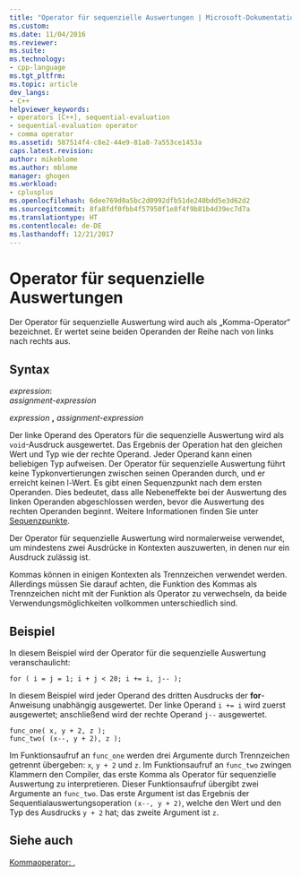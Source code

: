 ```yaml
---
title: "Operator für sequenzielle Auswertungen | Microsoft-Dokumentation"
ms.custom: 
ms.date: 11/04/2016
ms.reviewer: 
ms.suite: 
ms.technology:
- cpp-language
ms.tgt_pltfrm: 
ms.topic: article
dev_langs:
- C++
helpviewer_keywords:
- operators [C++], sequential-evaluation
- sequential-evaluation operator
- comma operator
ms.assetid: 587514f4-c8e2-44e9-81a8-7a553ce1453a
caps.latest.revision: 
author: mikeblome
ms.author: mblome
manager: ghogen
ms.workload:
- cplusplus
ms.openlocfilehash: 6dee769d0a5bc2d0992dfb51de240bdd5e3d62d2
ms.sourcegitcommit: 8fa8fdf0fbb4f57950f1e8f4f9b81b4d39ec7d7a
ms.translationtype: HT
ms.contentlocale: de-DE
ms.lasthandoff: 12/21/2017
---
```

# <a name="sequential-evaluation-operator"></a>Operator für sequenzielle Auswertungen
Der Operator für sequenzielle Auswertung wird auch als „Komma-Operator“ bezeichnet. Er wertet seine beiden Operanden der Reihe nach von links nach rechts aus.  
  
## <a name="syntax"></a>Syntax  
 *expression*:  
 *assignment-expression*  
  
 *expression*  **,**  *assignment-expression*  
  
 Der linke Operand des Operators für die sequenzielle Auswertung wird als `void`-Ausdruck ausgewertet. Das Ergebnis der Operation hat den gleichen Wert und Typ wie der rechte Operand. Jeder Operand kann einen beliebigen Typ aufweisen. Der Operator für sequenzielle Auswertung führt keine Typkonvertierungen zwischen seinen Operanden durch, und er erreicht keinen l-Wert. Es gibt einen Sequenzpunkt nach dem ersten Operanden. Dies bedeutet, dass alle Nebeneffekte bei der Auswertung des linken Operanden abgeschlossen werden, bevor die Auswertung des rechten Operanden beginnt. Weitere Informationen finden Sie unter [Sequenzpunkte](../c-language/c-sequence-points.md).  
  
 Der Operator für sequenzielle Auswertung wird normalerweise verwendet, um mindestens zwei Ausdrücke in Kontexten auszuwerten, in denen nur ein Ausdruck zulässig ist.  
  
 Kommas können in einigen Kontexten als Trennzeichen verwendet werden. Allerdings müssen Sie darauf achten, die Funktion des Kommas als Trennzeichen nicht mit der Funktion als Operator zu verwechseln, da beide Verwendungsmöglichkeiten vollkommen unterschiedlich sind.  
  
## <a name="example"></a>Beispiel  
 In diesem Beispiel wird der Operator für die sequenzielle Auswertung veranschaulicht:  
  
```  
for ( i = j = 1; i + j < 20; i += i, j-- );  
```  
  
 In diesem Beispiel wird jeder Operand des dritten Ausdrucks der **for**-Anweisung unabhängig ausgewertet. Der linke Operand `i += i` wird zuerst ausgewertet; anschließend wird der rechte Operand `j--` ausgewertet.  
  
```  
func_one( x, y + 2, z );  
func_two( (x--, y + 2), z );  
```  
  
 Im Funktionsaufruf an `func_one` werden drei Argumente durch Trennzeichen getrennt übergeben: `x`, `y + 2` und `z`. Im Funktionsaufruf an `func_two` zwingen Klammern den Compiler, das erste Komma als Operator für sequenzielle Auswertung zu interpretieren. Dieser Funktionsaufruf übergibt zwei Argumente an `func_two`. Das erste Argument ist das Ergebnis der Sequentialauswertungsoperation `(x--, y + 2)`, welche den Wert und den Typ des Ausdrucks `y + 2` hat; das zweite Argument ist `z`.  
  
## <a name="see-also"></a>Siehe auch  
 [Kommaoperator: ,](../cpp/comma-operator.md)